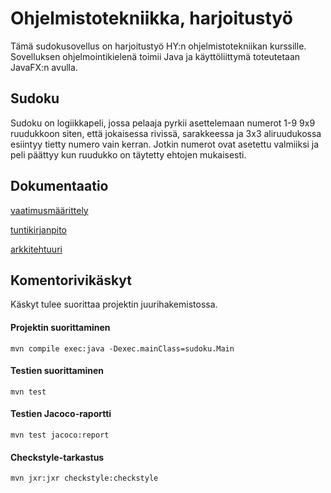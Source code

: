 # Ohjelmistotekniikka, harjoitustyö

Tämä sudokusovellus on harjoitustyö HY:n ohjelmistotekniikan kurssille. Sovelluksen ohjelmointikielenä toimii Java ja käyttöliittymä toteutetaan JavaFX:n avulla.

## Sudoku

Sudoku on logiikkapeli, jossa pelaaja pyrkii asettelemaan numerot 1-9 9x9 ruudukkoon siten, että jokaisessa rivissä, sarakkeessa ja 3x3 aliruudukossa esiintyy tietty numero vain kerran. Jotkin numerot ovat asetettu valmiiksi ja peli päättyy kun ruudukko on täytetty ehtojen mukaisesti.

## Dokumentaatio

[vaatimusmäärittely](https://github.com/hoffrenm/ot-harjoitustyo/blob/master/dokumentointi/vaatimusmaarittely.md)

[tuntikirjanpito](https://github.com/hoffrenm/ot-harjoitustyo/blob/master/dokumentointi/tuntikirjanpito.md)

[arkkitehtuuri](https://github.com/hoffrenm/ot-harjoitustyo/blob/master/dokumentointi/arkkitehtuuri.md)

## Komentorivikäskyt
Käskyt tulee suorittaa projektin juurihakemistossa.

#### Projektin suorittaminen
```
mvn compile exec:java -Dexec.mainClass=sudoku.Main
```
#### Testien suorittaminen
```
mvn test
```
#### Testien Jacoco-raportti
```
mvn test jacoco:report
```
#### Checkstyle-tarkastus
```
mvn jxr:jxr checkstyle:checkstyle
```
